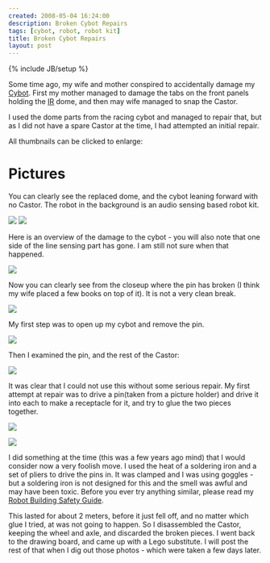 ```yaml
---
created: 2008-05-04 16:24:00
description: Broken Cybot Repairs
tags: [cybot, robot, robot kit]
title: Broken Cybot Repairs
layout: post
---
```

{% include JB/setup %}

Some time ago, my wife and mother conspired to accidentally damage my [Cybot](/wiki/cybot). First my mother managed to damage the tabs on the front panels holding the [IR](/wiki/infra_red) dome, and then may wife managed to snap the Castor.

I used the dome parts from the racing cybot and managed to repair that, but as I did not have a spare Castor at the time, I had attempted an initial repair.

All thumbnails can be clicked to enlarge:

# Pictures

You can clearly see the replaced dome, and the cybot leaning forward with no Castor. The robot in the background is an audio sensing based robot kit.

![](/galleries/gallery-6-orions-images/232-mycybot2.jpg)
![](/galleries/gallery-6-orions-images/233-mycybot.jpg)

Here is an overview of the damage to the cybot - you will also note that one side of the line sensing part has gone. I am still not sure when that happened.

![](/galleries/gallery-6-orions-images/234-damageoverview.jpg)

Now you can clearly see from the closeup where the pin has broken (I think my wife placed a few books on top of it). It is not a very clean break.

![](/galleries/gallery-6-orions-images/235-damageclosupunderside.jpg)

My first step was to open up my cybot and remove the pin.

![](/galleries/gallery-6-orions-images/236-mypoorcybot.jpg)

Then I examined the pin, and the rest of the Castor:

![](/galleries/gallery-6-orions-images/237-castordamageclose.jpg)

It was clear that I could not use this without some serious repair. My first attempt at repair was to drive a pin(taken from a picture holder) and drive it into each to make a receptacle for it, and try to glue the two pieces together.

![](/galleries/gallery-6-orions-images/238-castorbasepinned.jpg)

![](/galleries/gallery-6-orions-images/239-castorbaseandpegpinattempt.jpg)

I did something at the time (this was a few years ago mind) that I would consider now a very foolish move. I used the heat of a soldering iron and a set of pliers to drive the pins in. It was clamped and I was using goggles - but a soldering iron is not designed for this and the smell was awful and may have been toxic. Before you ever try anything similar, please read my [Robot Building Safety Guide](/wiki/robot_building_safety).

This lasted for about 2 meters, before it just fell off, and no matter which glue I tried, at was not going to happen. So I disassembled the Castor, keeping the wheel and axle, and discarded the broken pieces. I went back to the drawing board, and came up with a Lego substitute. I will post the rest of that when I dig out those photos - which were taken a few days later.
